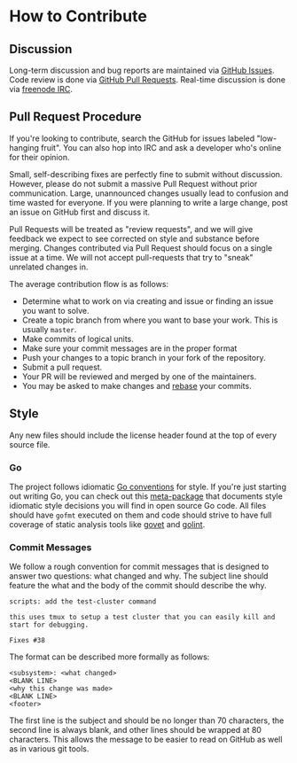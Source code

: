 # How to Contribute

## Discussion

Long-term discussion and bug reports are maintained via [GitHub Issues].
Code review is done via [GitHub Pull Requests].
Real-time discussion is done via [freenode IRC].

[GitHub Issues]: https://github.com/chihaya/chihaya/issues
[GitHub Pull Requests]: https://github.com/chihaya/chihaya/pulls
[freenode IRC]: http://webchat.freenode.net/?channels=chihaya

## Pull Request Procedure

If you're looking to contribute, search the GitHub for issues labeled "low-hanging fruit".
You can also hop into IRC and ask a developer who's online for their opinion.

Small, self-describing fixes are perfectly fine to submit without discussion.
However, please do not submit a massive Pull Request without prior communication.
Large, unannounced changes usually lead to confusion and time wasted for everyone.
If you were planning to write a large change, post an issue on GitHub first and discuss it.

Pull Requests will be treated as "review requests", and we will give feedback we expect to see corrected on style and substance before merging.
Changes contributed via Pull Request should focus on a single issue at a time.
We will not accept pull-requests that try to "sneak" unrelated changes in.

The average contribution flow is as follows:

- Determine what to work on via creating and issue or finding an issue you want to solve.
- Create a topic branch from where you want to base your work. This is usually `master`.
- Make commits of logical units.
- Make sure your commit messages are in the proper format
- Push your changes to a topic branch in your fork of the repository.
- Submit a pull request.
- Your PR will be reviewed and merged by one of the maintainers.
- You may be asked to make changes and [rebase] your commits.

[rebase]: https://git-scm.com/book/en/v2/Git-Branching-Rebasin://git-scm.com/book/en/v2/Git-Branching-Rebasing

## Style

Any new files should include the license header found at the top of every source file.

### Go

The project follows idiomatic [Go conventions] for style.
If you're just starting out writing Go, you can check out this [meta-package] that documents style idiomatic style decisions you will find in open source Go code.
All files should have `gofmt` executed on them and code should strive to have full coverage of static analysis tools like [govet] and [golint].

[Go conventions]: https://github.com/golang/go/wiki/CodeReviewComments
[meta-package]: https://github.com/jzelinskie/conventions
[govet]: https://golang.org/cmd/vet
[golint]: https://github.com/golang/lint

### Commit Messages

We follow a rough convention for commit messages that is designed to answer two questions: what changed and why.
The subject line should feature the what and the body of the commit should describe the why.

```git
scripts: add the test-cluster command

this uses tmux to setup a test cluster that you can easily kill and
start for debugging.

Fixes #38
```

The format can be described more formally as follows:

```git
<subsystem>: <what changed>
<BLANK LINE>
<why this change was made>
<BLANK LINE>
<footer>
```

The first line is the subject and should be no longer than 70 characters, the second line is always blank, and other lines should be wrapped at 80 characters.
This allows the message to be easier to read on GitHub as well as in various git tools.
